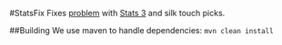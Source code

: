 #StatsFix
Fixes [problem](https://www.spigotmc.org/threads/need-help-with-an-exploit-on-my-server.150992) with [Stats 3](http://dev.bukkit.org/bukkit-plugins/lolmewnstats/) and silk touch picks.

##Building
We use maven to handle dependencies: `mvn clean install`
